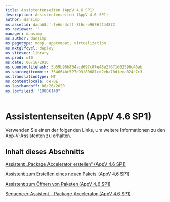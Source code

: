 ```yaml
---
title: Assistentenseiten (AppV 4.6 SP1)
description: Assistentenseiten (AppV 4.6 SP1)
author: dansimp
ms.assetid: dadab8cf-fe6d-4cff-8f6c-e9676f244872
ms.reviewer: ''
manager: dansimp
ms.author: dansimp
ms.pagetype: mdop, appcompat, virtualization
ms.mktglfcycl: deploy
ms.sitesec: library
ms.prod: w10
ms.date: 06/16/2016
ms.openlocfilehash: 5b59b96b854acd697c07e48e2f671d62596c46ab
ms.sourcegitcommit: 354664bc527d93f80687cd2eba70d1eea024c7c3
ms.translationtype: MT
ms.contentlocale: de-DE
ms.lasthandoff: 06/26/2020
ms.locfileid: "10806148"
---
```

# Assistentenseiten (AppV 4.6 SP1)


Verwenden Sie einen der folgenden Links, um weitere Informationen zu den App-V-Assistenten zu erhalten.

## Inhalt dieses Abschnitts


<a href="" id="create-package-accelerator-wizard--appv-4-6-sp1-"></a>[Assistent „Package Accelerator erstellen“ (AppV 4.6 SP1)](create-package-accelerator-wizard--appv-46-sp1-.md)  

<a href="" id="create-new-package-wizard---appv-4-6-sp1-"></a>[Assistent zum Erstellen eines neuen Pakets (AppV 4,6 SP1)](create-new-package-wizard---appv-46-sp1-.md)  

<a href="" id="open-package-wizard---appv-4-6-sp1-"></a>[Assistent zum Öffnen von Paketen (AppV 4,6 SP1)](open-package-wizard---appv-46-sp1-.md)  

<a href="" id="sequencer-wizard---package-accelerator--appv-4-6-sp1-"></a>[Sequencer-Assistent - Package Accelerator (AppV 4.6 SP1)](sequencer-wizard---package-accelerator--appv-46-sp1-.md)  

 

 






